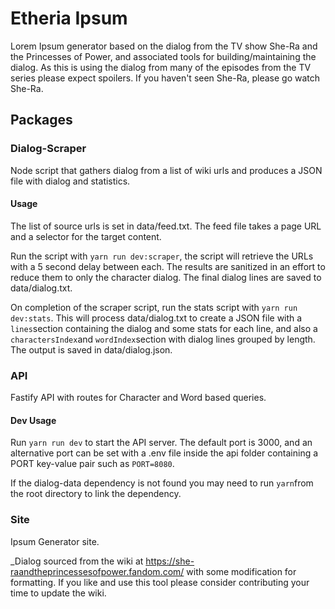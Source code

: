 # Etheria Ipsum

Lorem Ipsum generator based on the dialog from the TV show She-Ra and the Princesses of Power, and associated tools for building/maintaining the dialog. As this is using the dialog from many of the episodes from the TV series please expect spoilers. If you haven't seen She-Ra, please go watch She-Ra.

## Packages

### Dialog-Scraper

Node script that gathers dialog from a list of wiki urls and produces a JSON file with dialog and statistics.

#### Usage

The list of source urls is set in data/feed.txt. The feed file takes a page URL and a selector for the target content.

Run the script with `yarn run dev:scraper`, the script will retrieve the URLs with a 5 second delay between each. The results are sanitized in an effort to reduce them to only the character dialog. The final dialog lines are saved to data/dialog.txt.

On completion of the scraper script, run the stats script with `yarn run dev:stats`. This will process data/dialog.txt to create a JSON file with a `lines`section containing the dialog and some stats for each line, and also a `charactersIndex`and `wordIndex`section with dialog lines grouped by length. The output is saved in data/dialog.json.

### API

Fastify API with routes for Character and Word based queries.

#### Dev Usage

Run `yarn run dev` to start the API server. The default port is 3000, and an alternative port can be set with a .env file inside the api folder containing a PORT key-value pair such as `PORT=8080`.

If the dialog-data dependency is not found you may need to run `yarn`from the root directory to link the dependency.

### Site

Ipsum Generator site.

_Dialog sourced from the wiki at https://she-raandtheprincessesofpower.fandom.com/ with some modification for formatting. If you like and use this tool please consider contributing your time to update the wiki.
